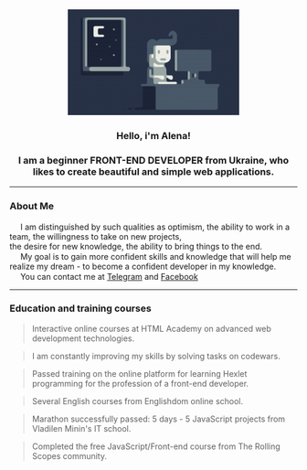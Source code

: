 <div align="center">
  <img src="https://raw.githubusercontent.com/AVS1508/AVS1508/master/assets/Night-Coding.gif">
 </div>
<h3 align="center">Hello, i'm Alena!</h3>
<h3 align="center">I am a beginner FRONT-END DEVELOPER from Ukraine, who likes to create beautiful and simple web applications.</h3>

***
### About Me

<img src="https://cdn-icons-png.flaticon.com/512/7906/7906697.png" width="15px" height="15px"> I am distinguished by such qualities as optimism, the ability to work in a team, the willingness to take on new projects,<br>the desire for new knowledge, the ability to bring things to the end.  
<img src="https://cdn-icons-png.flaticon.com/512/7906/7906697.png" width="15px" height="15px"> My goal is to gain more confident skills and     knowledge that will help me realize my dream - to become a confident developer in my knowledge.  
<img src="https://cdn-icons-png.flaticon.com/512/7906/7906697.png" width="15px" height="15px"> You can contact me at [Telegram](https://t.me/Aleonka21) and [Facebook](https://www.facebook.com/profile.php?id=100053720438412)

***
### Education and training courses

> Interactive online courses at HTML Academy on advanced web development technologies.
  
> I am constantly improving my skills by solving tasks on codewars.  

> Passed training on the online platform for learning Hexlet programming for the profession of a front-end developer.  

> Several English courses from Englishdom online school.

> Marathon successfully passed: 5 days - 5 JavaScript projects from Vladilen Minin's IT school.  

> Completed the free JavaScript/Front-end course from The Rolling Scopes community.  

